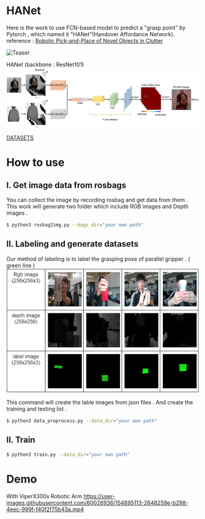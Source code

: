 # HANet

Here is the work to use FCN-based model to predict a "grasp point" by Pytorch , which named it "HANet"(Handover Affordance Network).<br>
reference : [Robotic Pick-and-Place of Novel Objects in Clutter](https://arxiv.org/pdf/1710.01330.pdf)

![Teaser](figure/demo.png)

HANet (backbone : ResNet101)<br>
![Teaser](figure/model.png)

[DATASETS](https://drive.google.com/file/d/13vRFPhruy37sk3Tzo4Z6dyw--TFWSIuH/view?usp=sharing)

# How to use

## I. Get image data from rosbags
You can collect the image by recording rosbag and get data from them . This work will generate two folder which include RGB images and Depth images .
```bash
$ python3 rosbag2img.py --bags_dir="your own path"
```

## II. Labeling and generate datasets
Our method of labeling is to label the grasping pose of parallel gripper . ( green line )
![Dataset](figure/datasets.png)

This command will create the lable images from json files . And create the training and testing list .
```bash
$ python3 data_preprocess.py --data_dir="your own path"
```
## II. Train
```bash
$ python3 train.py --data_dir="your own path"
```
# Demo
With ViperX300s Robotic Arm
https://user-images.githubusercontent.com/60026936/154895113-2648259e-b298-4eec-999f-f40f2f75b43a.mp4




